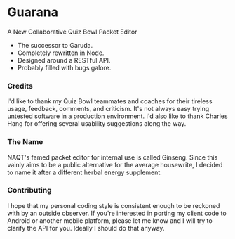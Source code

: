 Guarana
=============
A New Collaborative Quiz Bowl Packet Editor

- The successor to Garuda.
- Completely rewritten in Node.
- Designed around a RESTful API.
- Probably filled with bugs galore.

### Credits
I'd like to thank my Quiz Bowl teammates and coaches for their tireless usage,
feedback, comments, and criticism. It's not always easy trying untested software
in a production environment. I'd also like to thank Charles Hang for offering
several usability suggestions along the way.

### The Name
NAQT's famed packet editor for internal use is called Ginseng. Since this vainly
aims to be a public alternative for the average housewrite, I decided to name it
after a different herbal energy supplement.

### Contributing
I hope that my personal coding style is consistent enough to be reckoned with by
an outside observer. If you're interested in porting my client code to Android or
another mobile platform, please let me know and I will try to clarify the API for
you. Ideally I should do that anyway.